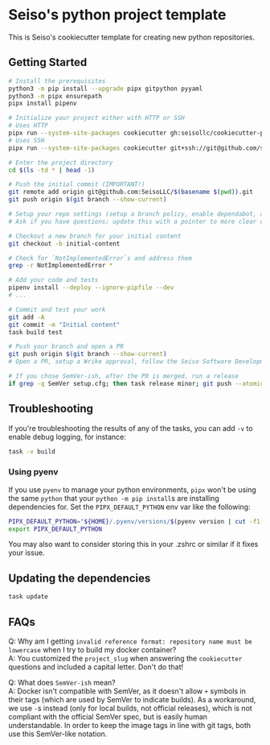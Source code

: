 # Seiso's python project template

This is Seiso's cookiecutter template for creating new python repositories.

## Getting Started

```bash
# Install the prerequisites
python3 -m pip install --upgrade pipx gitpython pyyaml
python3 -m pipx ensurepath
pipx install pipenv

# Initialize your project either with HTTP or SSH
# Uses HTTP
pipx run --system-site-packages cookiecutter gh:seisollc/cookiecutter-python
# Uses SSH
pipx run --system-site-packages cookiecutter git+ssh://git@github.com/seisollc/cookiecutter-python.git

# Enter the project directory
cd $(ls -td * | head -1)

# Push the initial commit (IMPORTANT!)
git remote add origin git@github.com:SeisoLLC/$(basename $(pwd)).git
git push origin $(git branch --show-current)

# Setup your repo settings (setup a branch policy, enable dependabot, add docker hub secrets, etc...).
# Ask if you have questions; update this with a pointer to more clear documentation/automation when it exists

# Checkout a new branch for your initial content
git checkout -b initial-content

# Check for `NotImplementedError`s and address them
grep -r NotImplementedError *

# Add your code and tests
pipenv install --deploy --ignore-pipfile --dev
# ...

# Commit and test your work
git add -A
git commit -m "Initial content"
task build test

# Push your branch and open a PR
git push origin $(git branch --show-current)
# Open a PR, setup a Wrike approval, follow the Seiso Software Development guidelines

# If you chose SemVer-ish, after the PR is merged, run a release
if grep -q SemVer setup.cfg; then task release minor; git push --atomic origin $(git branch --show-current) $(git describe --tags); fi
```

## Troubleshooting

If you're troubleshooting the results of any of the tasks, you can add `-v` to enable debug logging, for instance:

```bash
task -v build
```

### Using pyenv

If you use `pyenv` to manage your python environments, `pipx` won't be using the same `python` that your `python -m pip install`s are installing
dependencies for.  Set the `PIPX_DEFAULT_PYTHON` env var like the following:

```bash
PIPX_DEFAULT_PYTHON="${HOME}/.pyenv/versions/$(pyenv version | cut -f1 -d\ )/bin/python3"
export PIPX_DEFAULT_PYTHON
```

You may also want to consider storing this in your .zshrc or similar if it fixes your issue.

## Updating the dependencies

```bash
task update
```

## FAQs

Q: Why am I getting `invalid reference format: repository name must be lowercase` when I try to build my docker container?<br />
A: You customized the `project_slug` when answering the `cookiecutter` questions and included a capital letter. Don't do that!

Q: What does `SemVer-ish` mean?<br />
A: Docker isn't compatible with SemVer, as it doesn't allow `+` symbols in their tags (which are used by SemVer to indicate builds). As a
workaround,
we use `-`s instead (only for local builds, not official releases), which is not compliant with the official SemVer spec, but is easily human
understandable. In order to keep the image tags in line with git tags, both use this SemVer-like notation.
